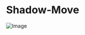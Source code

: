 # Shadow-Move
![Image](https://github.com/user-attachments/assets/1811221d-89eb-4ee8-b87c-3f43935ca0b2)
